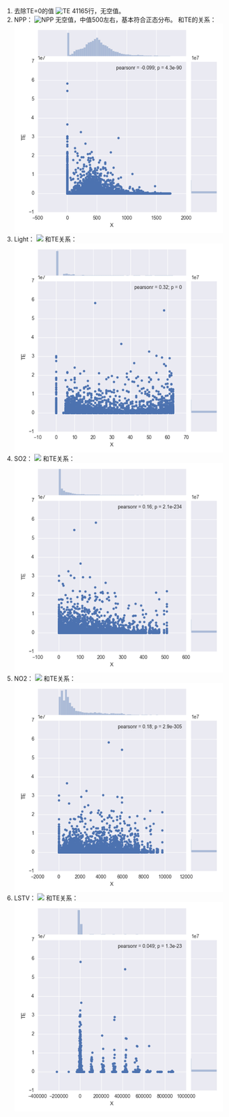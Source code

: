 1. 去除TE=0的值
![TE](http://ww4.sinaimg.cn/large/006y8lVajw1fbkbgj08xxj31hg0yy7f0.jpg)
41165行，无空值。
2. NPP：
![NPP](http://ww3.sinaimg.cn/large/006y8lVajw1fbkazm2x9wj31ik0yck7x.jpg)
无空值，中值500左右，基本符合正态分布。
和TE的关系：
![NPP&TE](https://raw.githubusercontent.com/Moirai7/environment/master/pic/figure_1.png)
3. Light：
![](http://ww3.sinaimg.cn/large/006y8lVajw1fbkbtm2w4xj31hu0ych2i.jpg)
和TE关系：
![Light&TE](https://raw.githubusercontent.com/Moirai7/environment/master/pic/figure_2.png)
4. SO2：
![](http://ww1.sinaimg.cn/large/006y8lVajw1fbkbmcd065j31i60y8wqv.jpg)
和TE关系：
![SO2&TE](https://raw.githubusercontent.com/Moirai7/environment/master/pic/figure_3.png)
5. NO2：
![](http://ww4.sinaimg.cn/large/006y8lVajw1fbkbnms7vij31jg0yq7ii.jpg)
和TE关系：
![NO2&TE](https://raw.githubusercontent.com/Moirai7/environment/master/pic/figure_4.png)
6. LSTV：
![](http://ww1.sinaimg.cn/large/006y8lVajw1fbkboz8omvj31ke0yinbl.jpg)
和TE关系：
![Light&TE](https://raw.githubusercontent.com/Moirai7/environment/master/pic/figure_5.png)









